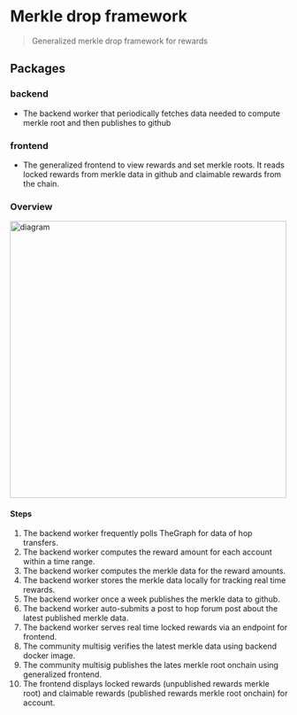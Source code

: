 # Merkle drop framework

> Generalized merkle drop framework for rewards

## Packages

### backend

  - The backend worker that periodically fetches data needed to compute merkle root and then publishes to github

### frontend

  - The generalized frontend to view rewards and set merkle roots. It reads locked rewards from merkle data in github and claimable rewards from the chain.

### Overview

<img width="500" src="https://user-images.githubusercontent.com/168240/186722357-5da308fa-c62f-4ecd-abc1-820443738f96.png" alt="diagram" />

#### Steps

1. The backend worker frequently polls TheGraph for data of hop transfers.
1. The backend worker computes the reward amount for each account within a time range.
1. The backend worker computes the merkle data for the reward amounts.
1. The backend worker stores the merkle data locally for tracking real time rewards. 
1. The backend worker once a week publishes the merkle data to github.
1. The backend worker auto-submits a post to hop forum post about the latest published merkle data.
1. The backend worker serves real time locked rewards via an endpoint for frontend.
1. The community multisig verifies the latest merkle data using backend docker image.
1. The community multisig publishes the lates merkle root onchain using generalized frontend.
1. The frontend displays locked rewards (unpublished rewards merkle root) and claimable rewards (published rewards merkle root onchain) for account.
